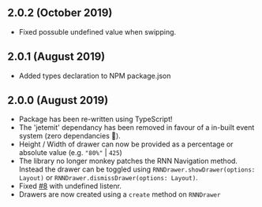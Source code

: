 ## 2.0.2 (October 2019)
- Fixed possuble undefined value when swipping.

## 2.0.1 (August 2019)
- Added types declaration to NPM package.json

## 2.0.0 (August 2019)

- Package has been re-written using TypeScript!
- The 'jetemit' dependancy has been removed in favour of a in-built event system (zero dependancies 🚀).
- Height / Width of drawer can now be provided as a percentage or absolute value (e.g. `"80%"` | `425`)
- The library no longer monkey patches the RNN Navigation method. Instead the drawer can be toggled using `RNNDrawer.showDrawer(options: Layout)` or `RNNDrawer.dismissDrawer(options: Layout)`.
- Fixed [#8](https://github.com/lukebrandonfarrell/react-native-navigation-drawer-extension/issues/8) with undefined listenr.
- Drawers are now created using a `create` method on `RNNDrawer`